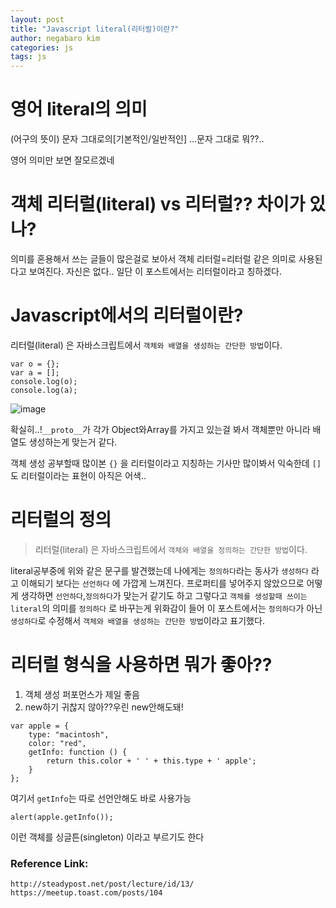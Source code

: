 ```yaml
---
layout: post
title: "Javascript literal(리터럴)이란?"
author: negabaro kim
categories: js
tags: js
---
```


# 영어 literal의 의미

(어구의 뜻이) 문자 그대로의[기본적인/일반적인]
...문자 그대로 뭐??..

영어 의미만 보면 잘모르겠네

# 객체 리터럴(literal) vs 리터럴?? 차이가 있나?

의미를 혼용해서 쓰는 글들이 많은걸로 보아서 객체 리터럴=리터럴 같은 의미로 사용된다고 보여진다.
자신은 없다..
일단 이 포스트에서는 리터럴이라고 칭하겠다.

# Javascript에서의 리터럴이란?

리터럴(literal) 은 자바스크립트에서 `객체와 배열을 생성하는 간단한 방법`이다.

```
var o = {};
var a = [];
console.log(o);
console.log(a);
```

![image](https://user-images.githubusercontent.com/4640346/53904389-4c851c80-4089-11e9-8916-601adef4ea09.png)

확실히..!`__proto__`가 각가 Object와Array를 가지고 있는걸 봐서 객체뿐만 아니라 배열도 생성하는게 맞는거 같다.

객체 생성 공부할때 많이본 `{}` 을 리터럴이라고 지칭하는 기사만 많이봐서 익숙한데 `[]`도 리터럴이라는 표현이 아직은 어색..

# 리터럴의 정의

> 리터럴(literal) 은 자바스크립트에서 `객체와 배열을 정의하는 간단한 방법`이다.

literal공부중에 위와 같은 문구를 발견했는데 나에게는 `정의하다`라는 동사가 `생성하다` 라고 이해되기 보다는 `선언하다` 에 가깝게 느껴진다.
프로퍼티를 넣어주지 않았으므로 어떻게 생각하면 `선언하다`,`정의하다`가 맞는거 같기도 하고 그렇다고 `객체를 생성할때 쓰이는 literal`의 의미를 `정의하다`
로 바꾸는게 위화감이 들어 이 포스트에서는 `정의하다`가 아닌 `생성하다`로 수정해서 `객체와 배열을 생성하는 간단한 방법`이라고 표기했다.

# 리터럴 형식을 사용하면 뭐가 좋아??

1. 객체 생성 퍼포먼스가 제일 좋음
2. new하기 귀찮지 않아??우린 new안해도돼!

```
var apple = {
    type: "macintosh",
    color: "red",
    getInfo: function () {
        return this.color + ' ' + this.type + ' apple';
    }
};
```

여기서 `getInfo`는 따로 선언안해도 바로 사용가능

```
alert(apple.getInfo());
```

이런 객체를 싱글튼(singleton) 이라고 부르기도 한다

### Reference Link:

```
http://steadypost.net/post/lecture/id/13/
https://meetup.toast.com/posts/104
```
